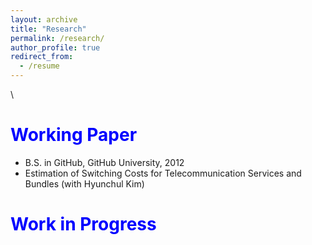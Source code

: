 ```yaml
---
layout: archive
title: "Research"
permalink: /research/
author_profile: true
redirect_from:
  - /resume
---
```


\

<span style="color:blue">Working Paper</span>
======
* B.S. in GitHub, GitHub University, 2012
* Estimation of Switching Costs for Telecommunication Services and Bundles (with Hyunchul Kim)

<span style="color:blue">Work in Progress</span>
======

